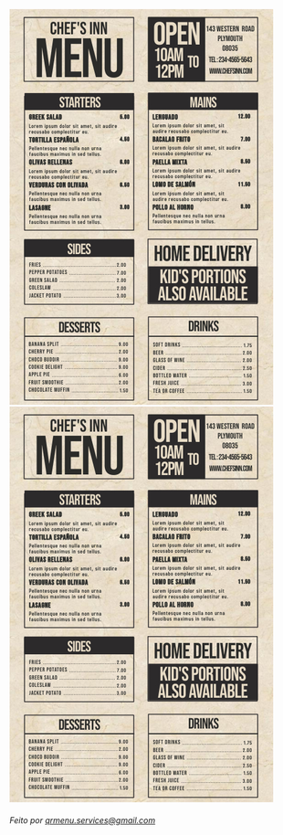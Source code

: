 ![Image](https://github.com/qrmenuservices/restaurante/blob/gh-pages/imagem3.jpg?raw=true)
![Image](https://github.com/qrmenuservices/restaurante/blob/gh-pages/imagem4.jpg?raw=true)

###### Feito por <qrmenu.services@gmail.com>
